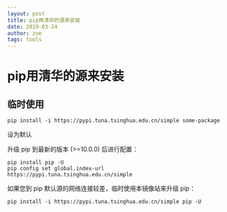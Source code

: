 ```yaml
---
layout: post
title: pip用清华的源来安装
date: 2019-03-24
author: zoe
tags: tools
---
```


# pip用清华的源来安装

## 临时使用

```
pip install -i https://pypi.tuna.tsinghua.edu.cn/simple some-package
```

设为默认

升级 pip 到最新的版本 (>=10.0.0) 后进行配置：

```
pip install pip -U
pip config set global.index-url https://pypi.tuna.tsinghua.edu.cn/simple
```

如果您到 pip 默认源的网络连接较差，临时使用本镜像站来升级 pip：

```
pip install -i https://pypi.tuna.tsinghua.edu.cn/simple pip -U
```